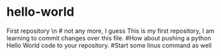 # hello-world
First repository \n # not any more, I guess
This is my first repository, I am learning to commit changes over this file.
#How about pushing a python Hello World code to your repository.
#Start some linus command as well
